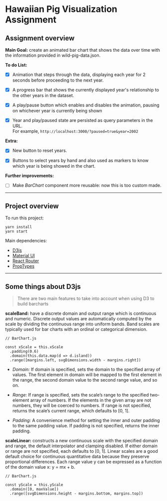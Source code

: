 # Hawaiian Pig Visualization Assignment

## Assignment overview
**Main Goal:** create an animated bar chart
that shows the data over time with the information provided in wild-pig-data.json.

**To do List:**  
- [x] Animation that steps through the data, displaying each year for 2 seconds
      before proceeding to the next year.

- [x] A progress bar that shows the currently displayed year's relationship to
      the other years in the dataset.

- [x] A play/pause button which enables and disables the animation, pausing on
      whichever year is currently being shown

- [x] Year and play/paused state are persisted as query parameters in the URL.  
For example, `http://localhost:3000/?paused=true&year=2002`

**Extra:**  
- [x] New button to reset years.

- [x] Buttons to select years by hand and also used as markers to know which year is being showed in the chart.

**Further improvements:**
- [ ] Make *BarChart* component more reusable: now this is too custom made.

---

## Project overview
To run this project: 
```
yarn install
yarn start
```
Main dependencies: 
* [D3js](https://d3js.org/)
* [Material UI](https://material-ui.com/)
* [React Router](https://reacttraining.com/react-router/web/guides/quick-start)
* [PropTypes](https://reactjs.org/docs/typechecking-with-proptypes.html)

---

## Some things about D3js
> There are two main features to take into account when using D3 to build barcharts

**scaleBand:** have a discrete domain and output range which is continuous and numeric. Discrete output values are automatically computed by the scale by dividing the continuous range into uniform bands. Band scales are typically used for bar charts with an ordinal or categorical dimension.  

```
// BarChart.js

const xScale = this.xScale
  .padding(0.6)
  .domain(this.data.map(d => d.island))
  .range([margins.left, svgDimensions.width - margins.right])
```

* *Domain:* If domain is specified, sets the domain to the specified array of values. The first element in domain will be mapped to the first element in the range, the second domain value to the second range value, and so on. 

* *Range:* If range is specified, sets the scale’s range to the specified two-element array of numbers. If the elements in the given array are not numbers, they will be coerced to numbers. If range is not specified, returns the scale’s current range, which defaults to [0, 1].

* *Padding:* A convenience method for setting the inner and outer padding to the same padding value. If padding is not specified, returns the inner padding.

**scaleLinear:** constructs a new continuous scale with the specified domain and range, the default interpolator and clamping disabled. If either domain or range are not specified, each defaults to [0, 1]. Linear scales are a good default choice for continuous quantitative data because they preserve proportional differences. Each range value y can be expressed as a function of the domain value x: y = mx + b.

```
// BarChart.js

const yScale = this.yScale
  .domain([0, maxValue])
  .range([svgDimensions.height - margins.bottom, margins.top])
```

